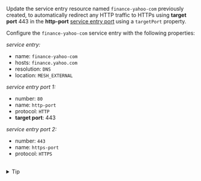 Update the service entry resource named `finance-yahoo-com` previously created, 
to automatically redirect any HTTP traffic to HTTPs using **target port** 443 
in the **http-port** [service entry port](https://istio.io/latest/docs/reference/config/networking/service-entry/#ServicePort) using a `targetPort` property.


Configure the `finance-yahoo-com` service entry with the following properties:


*service entry:*
* name: `finance-yahoo-com`
* hosts: `finance.yahoo.com`
* resolution: `DNS`
* location: `MESH_EXTERNAL`

*service entry port 1:*
* number: `80`
* name: `http-port`
* protocol: `HTTP`
* **target port**: 443

*service entry port 2:*
* number: `443`
* name: `https-port`
* protocol: `HTTPS`


<br>
<details><summary>Tip</summary>

```plain
apiVersion: networking.istio.io/v1alpha3
kind: ServiceEntry
metadata:
  name: finance-yahoo-com
spec:
  hosts:
    - finance.yahoo.com
  ports:
    - number: 80
      name: http-port
      protocol: HTTP
      targetPort: // TODO
    - number: 443
      name: https-port
      protocol: HTTPS
  resolution: DNS
  location: MESH_EXTERNAL
```{{copy}}
</details>

<br>
<details><summary>Solution</summary>

```plain
apiVersion: networking.istio.io/v1alpha3
kind: ServiceEntry
metadata:
  name: finance-yahoo-com
spec:
  hosts:
    - finance.yahoo.com
  ports:
    - number: 80
      name: http-port
      protocol: HTTP
      targetPort: 443
    - number: 443
      name: https-port
      protocol: HTTPS
  resolution: DNS
  location: MESH_EXTERNAL
```{{copy}}
</details>